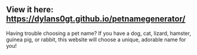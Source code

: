 View it here: https://dylans0gt.github.io/petnamegenerator/
---
Having trouble choosing a pet name? If you have a dog, cat, lizard, hamster, guinea pig, or rabbit, this website will choose a unique, adorable name for you!
